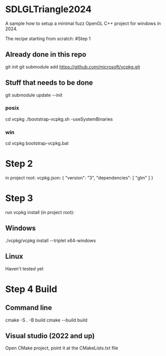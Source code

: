 # SDLGLTriangle2024
A sample how to setup a minimal fuzz OpenGL C++ project for windows in 2024.


The recipe starting from scratch:
#Step 1

## Already done in this repo
git init
git submodule add https://github.com/microsoft/vcpkg.git

## Stuff that needs to be done

git submodule update --init

### posix
cd vcpkg
./bootstrap-vcpkg.sh -useSystemBinaries

### win
cd vcpkg
bootstrap-vcpkg.bat

# Step 2
in project root:
vcpkg.json:
{
    "version": "3",
    "dependencies": [
        "glm"
    ]
}

# Step 3
run vcpkg install (in project root):
## Windows
./vcpkg/vcpkg install --triplet x64-windows

## Linux
Haven't tested yet

# Step 4 Build
## Command line
cmake -S . -B build
cmake --build build
## Visual studio (2022 and up)
Open CMake project, point it at the CMakeLists.txt file
